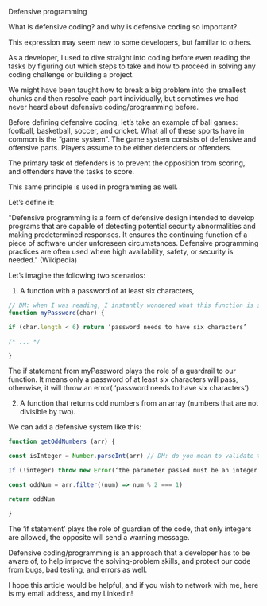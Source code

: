 Defensive programming

What is defensive coding? and why is defensive coding so important?

This expression may seem new to some developers, but familiar to others.

As a developer, I used to dive straight into coding before even reading the tasks by figuring out which steps to take and how to proceed in solving any coding challenge or building a project.

We might have been taught how to break a big problem into the smallest chunks and then resolve each part individually, but sometimes we had never heard about defensive coding/programming before.

Before defining defensive coding, let’s take an example of ball games: football, basketball, soccer, and cricket. What all of these sports have in common is the “game system”. The game system consists of defensive and offensive parts. Players assume to be either defenders or offenders.

The primary task of defenders is to prevent the opposition from scoring, and offenders have the tasks to score.

This same principle is used in programming as well.

Let’s define it:

"Defensive programming is a form of defensive design intended to develop programs that are capable of detecting potential security abnormalities and making predetermined responses. It ensures the continuing function of a piece of software under unforeseen circumstances. Defensive programming practices are often used where high availability, safety, or security is needed." (Wikipedia)

Let’s imagine the following two scenarios:

1. A function with a password of at least six characters,

```js
// DM: when I was reading, I instantly wondered what this function is supposed to do. could you give it a more descriptive name, like validatePassword, or saveNewPassword?
function myPassword(char) { 

if (char.length < 6) return ‘password needs to have six characters’

/* ... */

}
```

The if statement from myPassword plays the role of a guardrail to our function. It means only a password of at least six characters will pass, otherwise, it will throw an error( ‘password needs to have six characters’)

2. A function that returns odd numbers from an array (numbers that are not divisible by two).

We can add a defensive system like this:

```js
function getOddNumbers (arr) {

const isInteger = Number.parseInt(arr) // DM: do you mean to validate that all elements in the array are integers?

If (!integer) throw new Error(‘the parameter passed must be an integer’)

const oddNum = arr.filter((num) => num % 2 === 1)

return oddNum

}
```

The ‘if statement’ plays the role of guardian of the code, that only integers are allowed, the opposite will send a warning message.

Defensive coding/programming is an approach that a developer has to be aware of, to help improve the solving-problem skills, and protect our code from bugs, bad testing, and errors as well.

I hope this article would be helpful, and if you wish to network with me, here is my email address, and my LinkedIn!

<!-- I know this is not among the plans, but I wanted to add it to the repo as a Microverse requirement of writing at least two to three articles per month.
DM: tell me if this is a good approach! -->
<!-- 

This is very well written. Few grammar or usage errors. Awesome. Blogging, writing articles, is a sure path to quick advancement.

Consider changing the title to "offensive programming"
partly because it more accurately describes your code examples
partly because "offensive programming" is more eye-catching, I hadn't heard the term, ppl will find it interesting to click on a blog post with that title

The wikipedia article was interesting. It says 'offensive programming' is a subset of defensive programming.
I think the 2nd example of offensive programming best describes what we are doing by throwing errors if input is not validated
https://en.wikipedia.org/wiki/Defensive_programming#Trusting_software_components
However, I fear I was not precise enough when I wrote the 'throwing' was "defensive programming"
"fail fast" is a great term for throwing errors. it lets the programmer know immediately that there is a problem
"catch errors early"

I liked this article: (it covers offensive programming)
https://programmingduck.com/articles/defensive-programming
"A different kind of error is a bug. In most programs, these errors are considered "unrecoverable". The rule-of-thumb for most programs is to crash on these errors and to not handle them."

I added the 'validate' step into code-challenge steps mostly to expose you to the habit of 1) thinking about the input and 2) how to 'throw' - what you're doing in the exercises is a little exaggerated - most ppl don't do that in code challenges. So ... keep that in mind. I still think it is a good practice, so let's keep doing it. 
The 'transform if possible' part is more like "defensive" I think. It tries not to fail. ex: if you're expecting a number, if the param is a string, try to String.parseInt() into a string.

Anyway, great job, just some food for thought. The blog posts are yours completely. I'll never insist on anything in particular, just offer suggestions.


DM: todoMM: is the other file with the same article a duplicate? please have only one version of something in the repo. That way I know which one to read!

-->